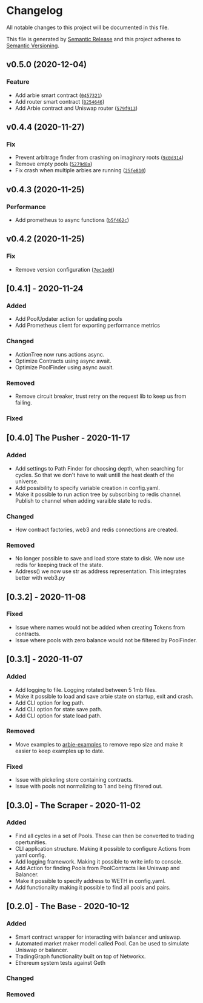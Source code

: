 # Changelog
All notable changes to this project will be documented in this file.

This file is generated by [Semantic Release](https://python-semantic-release.readthedocs.io/en/latest/)
and this project adheres to [Semantic Versioning](https://semver.org/spec/v2.0.0.html).

<!--next-version-placeholder-->

## v0.5.0 (2020-12-04)
### Feature
* Add arbie smart contract ([`0457321`](https://github.com/owodunni/arbie/commit/045732115902c6e869342a5bebef224a266feab2))
* Add router smart contract ([`8254646`](https://github.com/owodunni/arbie/commit/8254646e9ee8be1252270c79a80643bf01e9baa2))
* Add Arbie contract and Uniswap router ([`579f913`](https://github.com/owodunni/arbie/commit/579f913c67fee2335dbfc8cd673e629a005a89f5))

## v0.4.4 (2020-11-27)
### Fix
* Prevent arbitrage finder from crashing on imaginary roots ([`9c0d314`](https://github.com/owodunni/arbie/commit/9c0d3146014ebf38bdeea951a8636d4cf89d72f4))
* Remove empty pools ([`5279d8a`](https://github.com/owodunni/arbie/commit/5279d8ae5337963a09afb074597a6c162a175126))
* Fix crash when multiple arbies are running ([`25fe810`](https://github.com/owodunni/arbie/commit/25fe810353acdc3cc3f9a48bf274b26d6f638c57))

## v0.4.3 (2020-11-25)
### Performance
* Add prometheus to async functions ([`b5f462c`](https://github.com/owodunni/arbie/commit/b5f462c4fc33f99cb157e396cd6f76a07ca04229))

## v0.4.2 (2020-11-25)
### Fix
* Remove version configuration ([`7ec1edd`](https://github.com/owodunni/arbie/commit/7ec1edd191c94c1efbd252242a75d8f9de9843f9))

## [0.4.1] - 2020-11-24
### Added
- Add PoolUpdater action for updating pools
- Add Prometheus client for exporting performance metrics
### Changed
- ActionTree now runs actions async.
- Optimize Contracts using async await.
- Optimize PoolFinder using async await.
### Removed
- Remove circuit breaker, trust retry on the request lib to keep us from failing.
### Fixed

## [0.4.0] The Pusher - 2020-11-17
### Added
- Add settings to Path Finder for choosing depth, when searching for cycles.
  So that we don't have to wait untill the heat death of the universe.
- Add possibility to specify variable creation in config.yaml.
- Make it possible to run action tree by subscribing to redis channel.
  Publish to channel when adding varaible state to redis.
### Changed
- How contract factories, web3 and redis connections are created.

### Removed
- No longer possible to save and load store state to disk. We now use redis for
  keeping track of the state.
- Address() we now use str as address representation. This integrates better with
  web3.py

## [0.3.2] - 2020-11-08
### Fixed
- Issue where names would not be added when creating Tokens from contracts.
- Issue where pools with zero balance would not be filtered by PoolFinder.

## [0.3.1] - 2020-11-07
### Added
- Add logging to file. Logging rotated between 5 1mb files.
- Make it possible to load and save arbie state on startup, exit and crash.
- Add CLI option for log path.
- Add CLI option for state save path.
- Add CLI option for state load path.

### Removed
- Move examples to [arbie-examples](https://github.com/owodunni/arbie-examples) to remove repo size and
  make it easier to keep examples up to date.

### Fixed
- Issue with pickeling store containing contracts.
- Issue with pools not normalizing to 1 and being filtered out.

## [0.3.0] - The Scraper - 2020-11-02
### Added
- Find all cycles in a set of Pools. These can then be converted to trading opertunities.
- CLI application structure. Making it possible to configure Actions from yaml config.
- Add logging framework. Making it possible to write info to console.
- Add Action for finding Pools from PoolContracts like Uniswap and Balancer.
- Make it possible to specify address to WETH in config.yaml.
- Add functionality making it possible to find all pools and pairs.

## [0.2.0] - The Base - 2020-10-12
### Added
- Smart contract wrapper for interacting with balancer and uniswap.
- Automated market maker modell called Pool. Can be used to simulate Uniswap or balancer.
- TradingGraph functionality built on top of Networkx.
- Ethereum system tests against Geth

### Changed

### Removed
